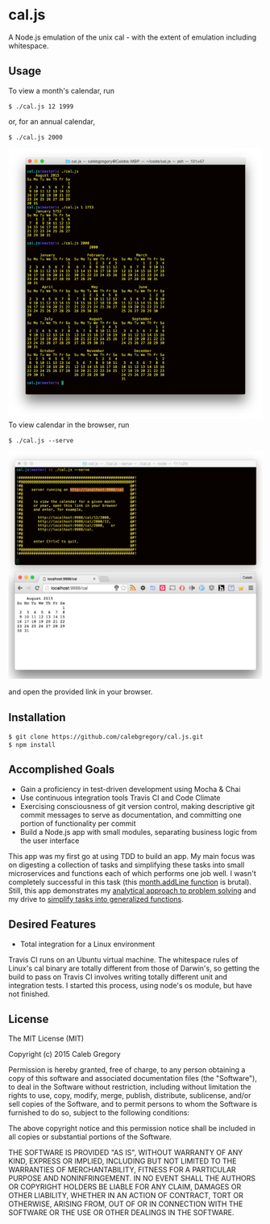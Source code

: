 # cal.js

A Node.js emulation of the unix cal - with the extent of emulation including whitespace.

## Usage

To view a month's calendar, run

```
$ ./cal.js 12 1999
```

or, for an annual calendar,

```
$ ./cal.js 2000
```
![CLI](https://raw.githubusercontent.com/calebgregory/cal.js/master/doc/screenshots/cal-cli.png)
To view calendar in the browser, run

```
$ ./cal.js --serve
```
![Browser](https://raw.githubusercontent.com/calebgregory/cal.js/master/doc/screenshots/cal-serve.png)

and open the provided link in your browser.

## Installation

```
$ git clone https://github.com/calebgregory/cal.js.git
$ npm install
```

## Accomplished Goals

- Gain a proficiency in test-driven development using Mocha & Chai
- Use continuous integration tools Travis CI and Code Climate
- Exercising consciousness of git version control, making
  descriptive git commit messages to serve as documentation, and
  committing one portion of functionality per commit
- Build a Node.js app with small modules, separating business logic from
  the user interface

This app was my first go at using TDD to build an app. My main focus was
on digesting a collection of tasks and simplifying these tasks into small
microservices and functions each of which performs one job well. I
wasn't completely successful in this task (this [month.addLine
function](https://github.com/calebgregory/cal.js/blob/master/lib/cal.month.js#L5-L26)
is brutal). Still, this app demonstrates my [analytical approach to
problem solving](https://github.com/calebgregory/cal.js/blob/master/lib/whitespace.txt) and my drive to [simplify tasks into generalized functions](https://github.com/calebgregory/cal.js/blob/master/lib/cal.month.js#L107-L119).

## Desired Features

- Total integration for a Linux environment

Travis CI runs on an Ubuntu virtual machine. The whitespace rules of
Linux's cal binary are totally different from those of Darwin's, so
getting the build to pass on Travis CI involves writing totally
different unit and integration tests. I started this process, using
node's os module, but have not finished.

## License

The MIT License (MIT)

Copyright (c) 2015 Caleb Gregory

Permission is hereby granted, free of charge, to any person obtaining a copy
of this software and associated documentation files (the "Software"), to deal
in the Software without restriction, including without limitation the rights
to use, copy, modify, merge, publish, distribute, sublicense, and/or sell
copies of the Software, and to permit persons to whom the Software is
furnished to do so, subject to the following conditions:

The above copyright notice and this permission notice shall be included in all
copies or substantial portions of the Software.

THE SOFTWARE IS PROVIDED "AS IS", WITHOUT WARRANTY OF ANY KIND, EXPRESS OR
IMPLIED, INCLUDING BUT NOT LIMITED TO THE WARRANTIES OF MERCHANTABILITY,
FITNESS FOR A PARTICULAR PURPOSE AND NONINFRINGEMENT. IN NO EVENT SHALL THE
AUTHORS OR COPYRIGHT HOLDERS BE LIABLE FOR ANY CLAIM, DAMAGES OR OTHER
LIABILITY, WHETHER IN AN ACTION OF CONTRACT, TORT OR OTHERWISE, ARISING FROM,
OUT OF OR IN CONNECTION WITH THE SOFTWARE OR THE USE OR OTHER DEALINGS IN THE
SOFTWARE.
